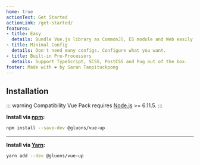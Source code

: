 ```yaml
---
home: true
actionText: Get Started
actionLink: /get-started/
features:
- title: Easy
  details: Bundle Vue.js library as CommonJS, ES module and Web easily.
- title: Minimal Config
  details: Don't need many configs. Configure what you want.
- title: Built-in Pre-Processors
  details: Support TypeScript, SCSS, PostCSS and Pug out of the box.
footer: Made with ❤️ by Saran Tanpituckpong
---
```


<HomeNote/>

## Installation

::: warning Compatibility
Vue Pack requires [Node.js](https://nodejs.org/) >= 6.11.5.
:::

**Install via [npm](https://www.npmjs.com/):**

```bash
npm install --save-dev @gluons/vue-up
```

---

**Install via [Yarn](https://yarnpkg.com/):**

```bash
yarn add --dev @gluons/vue-up
```
